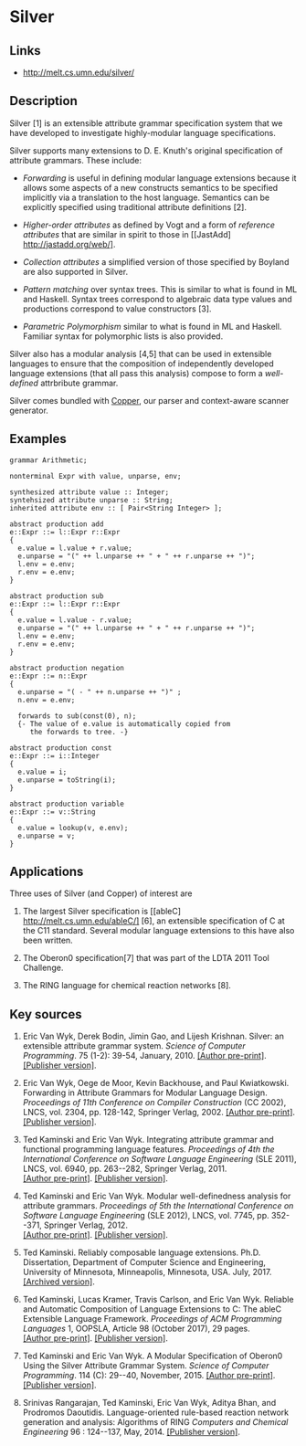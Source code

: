 # Silver

## Links
- http://melt.cs.umn.edu/silver/

## Description

Silver [1] is an extensible attribute grammar specification system
that we have developed to investigate highly-modular language
specifications.

Silver supports many extensions to D. E. Knuth's
original specification of attribute grammars.  These include:

* *Forwarding* is useful in defining modular language extensions
  because it allows some aspects of a new constructs semantics to be
  specified implicitly via a translation to the host language.
  Semantics can be explicitly specified using traditional attribute
  definitions [2].

* *Higher-order attributes* as defined by Vogt and a form of
  *reference attributes* that are similar in spirit to those in 
  [[JastAdd] http://jastadd.org/web/].

* *Collection attributes* a simplified version of those specified by
  Boyland are also supported in Silver. 

* *Pattern matching* over syntax trees.  This is similar to
  what is found in ML and Haskell.  Syntax trees correspond to
  algebraic data type values and productions correspond to value
  constructors [3]. 

* *Parametric Polymorphism* similar to what is found in ML and
  Haskell. Familiar syntax for polymorphic lists is also provided. 


Silver also has a modular analysis [4,5] that can be
used in extensible languages to ensure that the composition of
independently developed language extensions (that all pass this
analysis) compose to form a *well-defined* attrbribute grammar.

Silver comes bundled with [Copper](Copper.html), our parser and
context-aware scanner generator.

## Examples

```
grammar Arithmetic;

nonterminal Expr with value, unparse, env;

synthesized attribute value :: Integer;
syntehsized attribute unparse :: String;
inherited attribute env :: [ Pair<String Integer> ];

abstract production add
e::Expr ::= l::Expr r::Expr
{
  e.value = l.value + r.value;
  e.unparse = "(" ++ l.unparse ++ " + " ++ r.unparse ++ ")";
  l.env = e.env;
  r.env = e.env;
}

abstract production sub
e::Expr ::= l::Expr r::Expr
{
  e.value = l.value - r.value;
  e.unparse = "(" ++ l.unparse ++ " + " ++ r.unparse ++ ")";
  l.env = e.env;
  r.env = e.env;
}

abstract production negation
e::Expr ::= n::Expr
{
  e.unparse = "( - " ++ n.unparse ++ ")" ;
  n.env = e.env;

  forwards to sub(const(0), n);
  {- The value of e.value is automatically copied from
     the forwards to tree. -}

abstract production const
e::Expr ::= i::Integer
{ 
  e.value = i;
  e.unparse = toString(i);
}

abstract production variable
e::Expr ::= v::String
{
  e.value = lookup(v, e.env);
  e.unparse = v;
}
```

## Applications

Three uses of Silver (and Copper) of interest are

1. The largest Silver specification is [[ableC]
   http://melt.cs.umn.edu/ableC/] [6], an extensible specification of C
   at the C11 standard.  Several modular language extensions to this
   have also been written.  

2. The Oberon0 specification[7] that was part of the LDTA 2011 Tool
   Challenge.

3. The RING language for chemical reaction networks [8].

## Key sources

1. Eric Van Wyk, Derek Bodin, Jimin Gao, and Lijesh Krishnan.
   Silver: an extensible attribute grammar system.
   *Science of Computer Programming*.
   75 (1-2): 39-54, January, 2010.
   [[Author pre-print]](http://www-users.cs.umn.edu/~evw/pubs/vanwyk10scp/).
   [[Publisher version]](https://doi.org/10.1016/j.scico.2009.07.004).

2. Eric Van Wyk, Oege de Moor, Kevin Backhouse, and Paul Kwiatkowski.
   Forwarding in Attribute Grammars for Modular Language Design.
   *Proceedings of 11th Conference on Compiler Construction* (CC 2002),
   LNCS, vol. 2304, pp. 128-142, Springer Verlag, 2002. 
   [[Author pre-print]](http://www-users.cs.umn.edu/~evw/pubs/vanwyk02cc/).
   [[Publisher version]](https://doi.org/10.1007/3-540-45937-5_11).

3. Ted Kaminski and Eric Van Wyk.
   Integrating attribute grammar and functional programming language features.
   *Proceedings of 4th the International Conference on Software Language
   Engineering* (SLE 2011), LNCS, vol. 6940, pp. 263--282, Springer
   Verlag, 2011.  
   [[Author pre-print]]( http://www-users.cs.umn.edu/~evw/pubs/kaminski11sle/).
   [[Publisher version]](https://doi.org/10.1007/978-3-642-28830-2_15).

4. Ted Kaminski and Eric Van Wyk.
   Modular well-definedness analysis for attribute grammars.
   *Proceedings of 5th the International Conference on Software
   Language Engineerin*g (SLE 2012), LNCS, vol. 7745, pp. 352--371,
   Springer Verlag, 2012.  
   [[Author pre-print]]( http://www-users.cs.umn.edu/~evw/pubs/kaminski12sle/).
   [[Publisher version]](https://doi.org/10.1007/978-3-642-36089-3_20).

5. Ted Kaminski. 
   Reliably composable language extensions. 
   Ph.D. Dissertation, Department of Computer Science and Engineering,
   University of Minnesota, Minneapolis, Minnesota, USA. July, 2017. 
   [[Archived version]](http://hdl.handle.net/11299/188954).

6. Ted Kaminski, Lucas Kramer, Travis Carlson, and Eric Van Wyk.
   Reliable and Automatic Composition of Language Extensions to C: The
   ableC Extensible Language Framework. 
   *Proceedings of ACM Programming Languages* 1, OOPSLA, Article 98
   (October 2017), 29 pages.  
   [[Author pre-print]]( http://www-users.cs.umn.edu/~evw/pubs/kaminski17oopsla/index.html).
   [[Publisher version]](https://doi.org/10.1145/3136040.3136055).

7. Ted Kaminski and Eric Van Wyk.
   A Modular Specification of Oberon0 Using the Silver Attribute
   Grammar System. 
   *Science of Computer Programming*.
   114 (C): 29--40, November, 2015.
   [[Author pre-print]](http://www-users.cs.umn.edu/~evw/pubs/kaminski15scp/).
   [[Publisher version]](https://doi.org/10.1145/3138224).

8. Srinivas Rangarajan, Ted Kaminski, Eric Van Wyk, Aditya Bhan, and
   Prodromos Daoutidis. 
   Language-oriented rule-based reaction network generation and analysis:
   Algorithms of RING
   *Computers and Chemical Engineering* 96 : 124--137, May, 2014.
   [[Publisher version]](https://doi.org/10.1016/j.compchemeng.2014.02.007).
